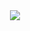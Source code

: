 <div align="center"><img src="https://i.ibb.co/ykFYK3V/e3b2f9f4bf52361b17bedc378d00aa6f306937.jpg" border="0"></div> 
